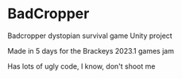 # BadCropper
 Badcropper dystopian survival game Unity project

Made in 5 days for the Brackeys 2023.1 games jam

Has lots of ugly code, I know, don't shoot me
